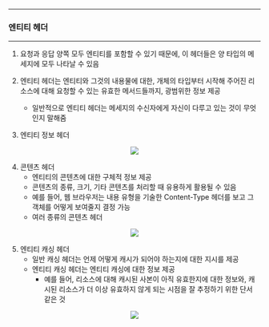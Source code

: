 -----
### 엔티티 헤더
-----
1. 요청과 응답 양쪽 모두 엔티티를 포함할 수 있기 때문에, 이 헤더들은 양 타입의 메세지에 모두 나타날 수 있음
2. 엔티티 헤더는 엔티티와 그것의 내용물에 대한, 개체의 타입부터 시작해 주어진 리소스에 대해 요청할 수 있는 유효한 메서드들까지, 광범위한 정보 제공
   - 일반적으로 엔티티 헤더는 메세지의 수신자에게 자신이 다루고 있는 것이 무엇인지 말해줌

3. 엔티티 정보 헤더
<div align="center">
<img src="https://github.com/user-attachments/assets/9c4f6018-e146-4da4-be29-0327cc191cac">
</div>

4. 콘텐츠 헤더
   - 엔티티의 콘텐츠에 대한 구체적 정보 제공
   - 콘텐츠의 종류, 크기, 기타 콘텐츠를 처리할 때 유용하게 활용될 수 있음
   - 예를 들어, 웹 브라우저는 내용 유형을 기술한 Content-Type 헤더를 보고 그 객체를 어떻게 보여줄지 결정 가능
   - 여러 종류의 콘텐츠 헤더
<div align="center">
<img src="https://github.com/user-attachments/assets/cfcf191a-a4f6-40cb-acb5-5da3cfe8ac2b">
</div>

5. 엔티티 캐싱 헤더
   - 일반 캐싱 헤더는 언제 어떻게 캐시가 되어야 하는지에 대한 지시를 제공
   - 엔티티 캐싱 헤더는 엔티티 캐싱에 대한 정보 제공
     + 예를 들어, 리소스에 대해 캐시된 사본이 아직 유효한지에 대한 정보와, 캐시된 리소스가 더 이상 유효하지 않게 되는 시점을 잘 추정하기 위한 단서 같은 것
<div align="center">
<img src="https://github.com/user-attachments/assets/5eed494f-96e4-46be-88d4-98b99b78e495">
</div>
